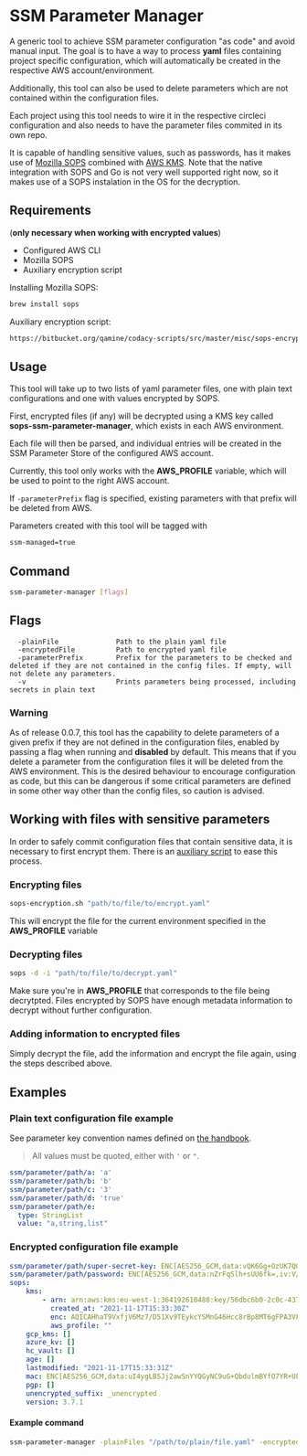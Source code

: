 # SSM Parameter Manager

A generic tool to achieve SSM parameter configuration "as code" and avoid manual input. The goal is to have a way to process **yaml** files containing project specific configuration, which will automatically be created in the respective AWS account/environment. 

Additionally, this tool can also be used to delete parameters which are not contained within the configuration files.

Each project using this tool needs to wire it in the respective circleci configuration and also needs to have the parameter files commited in its own repo.

It is capable of handling sensitive values, such as passwords, has it makes use of [Mozilla SOPS](https://github.com/mozilla/sops) combined with [AWS KMS](https://aws.amazon.com/kms/). Note that the native integration with SOPS and Go is not very well supported right now, so it makes use of a SOPS instalation in the OS for the decryption.

## Requirements

(**only necessary when working with encrypted values**)

*   Configured AWS CLI
*   Mozilla SOPS 
*   Auxiliary encryption script

Installing Mozilla SOPS: 
````sh
brew install sops
````
Auxiliary encryption script:
````sh
https://bitbucket.org/qamine/codacy-scripts/src/master/misc/sops-encryption.sh
````

## Usage

This tool will take up to two lists of yaml parameter files, one with plain text configurations and one with values encrypted by SOPS.

First, encrypted files (if any) will be decrypted using a KMS key called **sops-ssm-parameter-manager**, which exists in each AWS environment.

Each file will then be parsed, and individual entries will be created in the SSM Parameter Store of the configured AWS account.

Currently, this tool only works with the **AWS_PROFILE** variable, which will be used to point to the right AWS account.

If `-parameterPrefix` flag is specified, existing parameters with that prefix will be deleted from AWS.

Parameters created with this tool will be tagged with

```sh
ssm-managed=true
```

## Command

```sh
ssm-parameter-manager [flags]
```

## Flags

```
  -plainFile              Path to the plain yaml file
  -encryptedFile          Path to encrypted yaml file
  -parameterPrefix        Prefix for the parameters to be checked and deleted if they are not contained in the config files. If empty, will not delete any parameters.
  -v                      Prints parameters being processed, including secrets in plain text
```

### Warning

As of release 0.0.7, this tool has the capability to delete parameters of a given prefix if they are not defined in the configuration files, enabled by passing a flag when running and **disabled** by default. This means that if you delete a parameter from the configuration files it will be deleted from the AWS environment. This is the desired behaviour to encourage configuration as code, but this can be dangerous if some critical parameters are defined in some other way other than the config files, so caution is advised.

## Working with files with sensitive parameters

In order to safely commit configuration files that contain sensitive data, it is necessary to first encrypt them. There is an [auxiliary script](https://bitbucket.org/qamine/codacy-scripts/src/master/misc/sops-encryption.sh) to ease this process.

### Encrypting files

```sh
sops-encryption.sh "path/to/file/to/encrypt.yaml" 
```
This will encrypt the file for the current environment specified in the **AWS_PROFILE** variable

### Decrypting files

```sh
sops -d -i "path/to/file/to/decrypt.yaml" 
```

Make sure you're in **AWS_PROFILE** that corresponds to the file being decrytpted. Files encrypted by SOPS have enough metadata information to decrypt without further configuration.

### Adding information to encrypted files

Simply decrypt the file, add the information and encrypt the file again, using the steps described above.

## Examples

### Plain text configuration file example

See parameter key convention names defined on [the handbook](https://handbook.dev.codacy.org/engineering/guidelines/application-parameters.html#ssm-parameter-conventions).

>All values must be quoted, either with `'` or `"`.

```yaml
ssm/parameter/path/a: 'a'
ssm/parameter/path/b: 'b'
ssm/parameter/path/c: '3'
ssm/parameter/path/d: 'true'
ssm/parameter/path/e:
  type: StringList
  value: "a,string,list"
```

### Encrypted configuration file example

```yaml
ssm/parameter/path/super-secret-key: ENC[AES256_GCM,data:vQK6Gg+OzUK7QQ==,iv:w6bdRet/EVwvXwDwrDaxisO/IY1sP3fN/GkvPN+euzA=,tag:2qDAm80zvxDh8UbVlQWiXA==,type:str]
ssm/parameter/path/password: ENC[AES256_GCM,data:nZrFqSlh+sUU6fk=,iv:V/QGow5xbuoHeACDgmmz3P7x/ptsh8yfC/yB//hEvPU=,tag:4b7CVFGEVL3T5IAyZ2GiOw==,type:str]
sops:
    kms:
        - arn: arn:aws:kms:eu-west-1:364192610488:key/56dbc6b0-2c0c-4370-8ddc-c081224b5998
          created_at: "2021-11-17T15:33:30Z"
          enc: AQICAHhaT9VxfjV6Mz7/D51Xv9TEykcYSMnG46Hcc8rBp8MT6gFPA3VFkp8noTBK9TpRnfBMAAAAfjB8BgkqhkiG9w0BBwagbzBtAgEAMGgGCSqGSIb3DQEHATAeBglghkgBZQMEAS4wEQQMA1QHMJykps7DVsSzAgEQgDsnK2KzEbh6C35fo221FI5WtnwIOLeLVhqyFwU5N5/73+ynWP3Fjvm/xkRH2Y+nYNzXK+mYxUHCljLluQ==
          aws_profile: ""
    gcp_kms: []
    azure_kv: []
    hc_vault: []
    age: []
    lastmodified: "2021-11-17T15:33:31Z"
    mac: ENC[AES256_GCM,data:uI4ygLB5Jj2awSnYYQGyNC9uG+QbdulmBYfO7YR+UFigXmBC2XXN9vo9tMQ5l32RYg447h9qsL+f7A8WZqfWbeIoe3T/lW4r7uEsvdsk+rX23ONczThrELYHF5YBE0wQcQDSNu5hxR2e30f755OU11ohcx159dFxyKUc1WyYUIM=,iv:2GsiXeZt3iLdUEAO2bdVZdRzqZVdnW2hdBcc62RT3Iw=,tag:oz0xFgSUZ5mC1a9vTpTpNw==,type:str]
    pgp: []
    unencrypted_suffix: _unencrypted
    version: 3.7.1

```

#### Example command
```sh
ssm-parameter-manager -plainFiles "/path/to/plain/file.yaml" -encryptedFiles "/path/to/encryptedfie.yaml"
```
